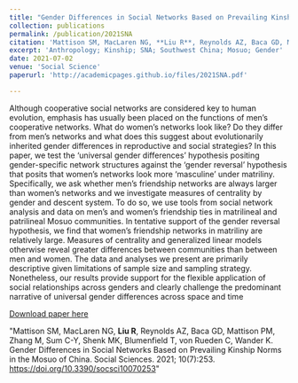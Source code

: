 ```yaml
---
title: "Gender Differences in Social Networks Based on Prevailing Kinship Norms in the Mosuo of China"
collection: publications
permalink: /publication/2021SNA
citation: 'Mattison SM, MacLaren NG, **Liu R**, Reynolds AZ, Baca GD, Mattison PM, Zhang M, Sum C-Y, Shenk MK, Blumenfield T, von Rueden C, Wander K. Gender Differences in Social Networks Based on Prevailing Kinship Norms in the Mosuo of China. Social Sciences. 2021; 10(7):253. https://doi.org/10.3390/socsci10070253'
excerpt: 'Anthropology; Kinship; SNA; Southwest China; Mosuo; Gender'
date: 2021-07-02
venue: 'Social Science'
paperurl: 'http://academicpages.github.io/files/2021SNA.pdf'

---
```

Although cooperative social networks are considered key to human evolution, emphasis has usually been placed on the functions of men’s cooperative networks. What do women’s networks look like? Do they differ from men’s networks and what does this suggest about evolutionarily inherited gender differences in reproductive and social strategies? In this paper, we test the ‘universal gender differences’ hypothesis positing gender-specific network structures against the ‘gender reversal’ hypothesis that posits that women’s networks look more ‘masculine’ under matriliny. Specifically, we ask whether men’s friendship networks are always larger than women’s networks and we investigate measures of centrality by gender and descent system. To do so, we use tools from social network analysis and data on men’s and women’s friendship ties in matrilineal and patrilineal Mosuo communities. In tentative support of the gender reversal hypothesis, we find that women’s friendship networks in matriliny are relatively large. Measures of centrality and generalized linear models otherwise reveal greater differences between communities than between men and women. The data and analyses we present are primarily descriptive given limitations of sample size and sampling strategy. Nonetheless, our results provide support for the flexible application of social relationships across genders and clearly challenge the predominant narrative of universal gender differences across space and time

[Download paper here](http://academicpages.github.io/files/2021SNA.pdf)

"Mattison SM, MacLaren NG, **Liu R**, Reynolds AZ, Baca GD, Mattison PM, Zhang M, Sum C-Y, Shenk MK, Blumenfield T, von Rueden C, Wander K. Gender Differences in Social Networks Based on Prevailing Kinship Norms in the Mosuo of China. Social Sciences. 2021; 10(7):253. https://doi.org/10.3390/socsci10070253"
